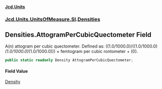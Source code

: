 #### [Jcd.Units](index.md 'index')
### [Jcd.Units.UnitsOfMeasure.SI](Jcd.Units.UnitsOfMeasure.SI.md 'Jcd.Units.UnitsOfMeasure.SI').[Densities](Densities.md 'Jcd.Units.UnitsOfMeasure.SI.Densities')

## Densities.AttogramPerCubicQuectometer Field

A(n) attogram per cubic quectometer. Defined as: ((1.0/1000.0)/((1.0/1000.0)*(1.0/1000.0)*(1.0/1000.0))) × femtogram per cubic rontometer + (0).

```csharp
public static readonly Density AttogramPerCubicQuectometer;
```

#### Field Value
[Density](Density.md 'Jcd.Units.UnitTypes.Density')